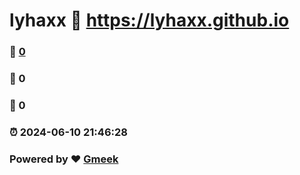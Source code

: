 # lyhaxx :link: https://lyhaxx.github.io 
### :page_facing_up: [0](https://lyhaxx.github.io/tag.html) 
### :speech_balloon: 0 
### :hibiscus: 0 
### :alarm_clock: 2024-06-10 21:46:28 
### Powered by :heart: [Gmeek](https://github.com/Meekdai/Gmeek)
